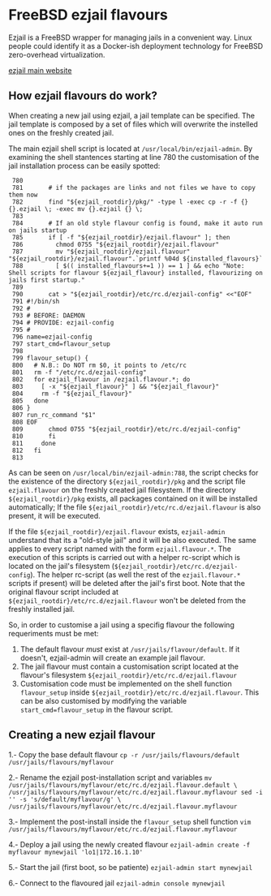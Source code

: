 FreeBSD ezjail flavours
=======================

Ezjail is a FreeBSD wrapper for managing jails in a convenient way. Linux people
could identify it as a Docker-ish deployment technology for FreeBSD zero-overhead
virtualization.

[ezjail main website](https://erdgeist.org/arts/software/ezjail/)


How ezjail flavours do work?
----------------------------

When creating a new jail using ezjail, a jail template can be specified. The jail
template is composed by a set of files which will overwrite the instelled ones on
the freshly created jail.

The main ezjail shell script is located at `/usr/local/bin/ezjail-admin`. By examining
the shell stantences starting at line 780 the customisation of the jail installation
process can be easily spotted:

```shell
 780
 781       # if the packages are links and not files we have to copy them now
 782       find "${ezjail_rootdir}/pkg/" -type l -exec cp -r -f {} {}.ezjail \; -exec mv {}.ezjail {} \;
 783
 784       # If an old style flavour config is found, make it auto run on jails startup
 785       if [ -f "${ezjail_rootdir}/ezjail.flavour" ]; then
 786         chmod 0755 "${ezjail_rootdir}/ezjail.flavour"
 787         mv "${ezjail_rootdir}/ezjail.flavour" "${ezjail_rootdir}/ezjail.flavour".`printf %04d ${installed_flavours}`
 788         [ $(( installed_flavours+=1 )) == 1 ] && echo "Note: Shell scripts for flavour ${ezjail_flavour} installed, flavourizing on jails first startup."
 789
 790       cat > "${ezjail_rootdir}/etc/rc.d/ezjail-config" <<"EOF"
 791 #!/bin/sh
 792 #
 793 # BEFORE: DAEMON
 794 # PROVIDE: ezjail-config
 795 #
 796 name=ezjail-config
 797 start_cmd=flavour_setup
 798
 799 flavour_setup() {
 800   # N.B.: Do NOT rm $0, it points to /etc/rc
 801   rm -f "/etc/rc.d/ezjail-config"
 802   for ezjail_flavour in /ezjail.flavour.*; do
 803     [ -x "${ezjail_flavour}" ] && "${ezjail_flavour}"
 804     rm -f "${ezjail_flavour}"
 805   done
 806 }
 807 run_rc_command "$1"
 808 EOF
 809       chmod 0755 "${ezjail_rootdir}/etc/rc.d/ezjail-config"
 810       fi
 811     done
 812   fi
 813
```

As can be seen on `/usr/local/bin/ezjail-admin:788`, the script checks for the existence of the directory
`${ezjail_rootdir}/pkg` and the script file `ezjail.flavour` on the freshly created jail filesystem. If the
directory `${ezjail_rootdir}/pkg` exists, all packages contained on it will be installed automatically; If
the file `${ezjail_rootdir}/etc/rc.d/ezjail.flavour` is also present, it will be executed.

If the file `${ezjail_rootdir}/ezjail.flavour` exists, `ezjail-admin` understand that its a "old-style jail"
and it will be also executed. The same applies to every script named with the form  `ezjail.flavour.*`.
The execution of this scripts is carried out with a helper rc-script which is located on the jail's filesystem
(`${ezjail_rootdir}/etc/rc.d/ezjail-config`). The helper rc-script (as well the rest of the `ezjail.flavour.*`
scripts if present) will be deleted after the jail's first boot. Note that the original flavour script included at
`${ezjail_rootdir}/etc/rc.d/ezjail.flavour` won't be deleted from the freshly installed jail.

So, in order to customise a jail using a specifig flavour the following requeriments must be met:

1. The default flavour *must* exist at `/usr/jails/flavour/default`. If it doesn't, ezjail-admin will create an example jail flavour.
2. The jail flavour must contain a customisation script located at the flavour's filesystem `${ezjail_rootdir}/etc/rc.d/ezjail.flavour`
3. Customisation code must be implemented on the shell function `flavour_setup` inside `${ezjail_rootdir}/etc/rc.d/ezjail.flavour`. This can be also customised by modifying the variable `start_cmd=flavour_setup` in the flavour script.


Creating a new ezjail flavour
-----------------------------

1.- Copy the base default flavour
    ```
    cp -r /usr/jails/flavours/default /usr/jails/flavours/myflavour
    ```

2.- Rename the ezjail post-installation script and variables
    ```
    mv /usr/jails/flavours/myflavour/etc/rc.d/ezjail.flavour.default \
        /usr/jails/flavours/myflavour/etc/rc.d/ezjail.flavour.myflavour
    sed -i '' -s 's/default/myflavour/g' \
        /usr/jails/flavours/myflavour/etc/rc.d/ezjail.flavour.myflavour
    ```

3.- Implement the post-install inside the `flavour_setup` shell function
    ```
    vim /usr/jails/flavours/myflavour/etc/rc.d/ezjail.flavour.myflavour
    ```

4.- Deploy a jail using the newly created flavour
    ```
    ezjail-admin create -f myflavour mynewjail 'lo1|172.16.1.10'
    ```

5.- Start the jail (first boot, so be patiente)
    ```
    ezjail-admin start mynewjail
    ```

6.- Connect to the flavoured jail
    ```
    ezjail-admin console mynewjail
    ```


